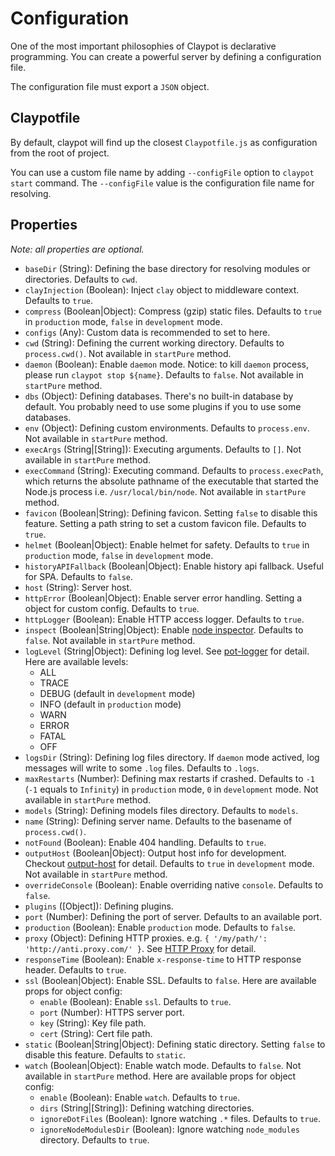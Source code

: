 # Configuration

One of the most important philosophies of Claypot is declarative programming. You can create a powerful server by defining a configuration file.

The configuration file must export a `JSON` object.

## Claypotfile

By default, claypot will find up the closest `Claypotfile.js` as configuration from the root of project.

You can use a custom file name by adding `--configFile` option to `claypot start` command. The `--configFile` value is the configuration file name for resolving.

## Properties

_Note: all properties are optional._

* `baseDir` (String): Defining the base directory for resolving modules or directories. Defaults to `cwd`.
* `clayInjection` (Boolean): Inject `clay` object to middleware context. Defaults to `true`.
* `compress` (Boolean|Object): Compress (gzip) static files. Defaults to `true` in `production` mode, `false` in `development` mode.
* `configs` (Any): Custom data is recommended to set to here.
* `cwd` (String): Defining the current working directory. Defaults to `process.cwd()`. Not available in `startPure` method.
* `daemon` (Boolean): Enable `daemon` mode. Notice: to kill `daemon` process, please run `claypot stop ${name}`. Defaults to `false`. Not available in `startPure` method.
* `dbs` (Object): Defining databases. There's no built-in database by default. You probably need to use some plugins if you to use some databases.
* `env` (Object): Defining custom environments. Defaults to `process.env`. Not available in `startPure` method.
* `execArgs` (String|[String]): Executing arguments. Defaults to `[]`. Not available in `startPure` method.
* `execCommand` (String): Executing command. Defaults to `process.execPath`, which returns the absolute pathname of the executable that started the Node.js process i.e. `/usr/local/bin/node`. Not available in `startPure` method.
* `favicon` (Boolean|String): Defining favicon. Setting `false` to disable this feature. Setting a path string to set a custom favicon file. Defaults to `true`.
* `helmet` (Boolean|Object): Enable helmet for safety. Defaults to `true` in `production` mode, `false` in `development` mode.
* `historyAPIFallback` (Boolean|Object): Enable history api fallback. Useful for SPA. Defaults to `false`.
* `host` (String): Server host.
* `httpError` (Boolean|Object): Enable server error handling. Setting a object for custom config. Defaults to `true`.
* `httpLogger` (Boolean): Enable HTTP access logger. Defaults to `true`.
* `inspect` (Boolean|String|Object): Enable [node inspector](https://nodejs.org/api/cli.html#cli_inspect_host_port). Defaults to `false`. Not available in `startPure` method.
* `logLevel` (String|Object): Defining log level. See [pot-logger](https://github.com/cantonjs/pot-logger) for detail. Here are available levels:
    * ALL
    * TRACE
    * DEBUG (default in `development` mode)
    * INFO (default in `production` mode)
    * WARN
    * ERROR
    * FATAL
    * OFF
* `logsDir` (String): Defining log files directory. If `daemon` mode actived, log messages will write to some `.log` files. Defaults to `.logs`.
* `maxRestarts` (Number): Defining max restarts if crashed. Defaults to `-1` (`-1` equals to `Infinity`) in `production` mode, `0` in `development` mode. Not available in `startPure` method.
* `models` (String): Defining models files directory. Defaults to `models`.
* `name` (String): Defining server name. Defaults to the basename of `process.cwd()`.
* `notFound` (Boolean): Enable 404 handling. Defaults to `true`.
* `outputHost` (Boolean|Object): Output host info for development. Checkout [output-host](https://github.com/die-welle/output-host) for detail. Defaults to `true` in `development` mode. Not available in `startPure` method.
* `overrideConsole` (Boolean): Enable overriding native `console`. Defaults to `false`.
* `plugins` ([Object]): Defining plugins.
* `port` (Number): Defining the port of server. Defaults to an available port.
* `production` (Boolean): Enable `production` mode. Defaults to `false`.
* `proxy` (Object): Defining HTTP proxies. e.g. `{ '/my/path/': 'http://anti.proxy.com/' }`. See [HTTP Proxy](/guides/http_proxy.md) for detail.
* `responseTime` (Boolean): Enable `x-response-time` to HTTP response header. Defaults to `true`.
* `ssl` (Boolean|Object): Enable SSL. Defaults to `false`. Here are available props for object config:
    * `enable` (Boolean): Enable `ssl`. Defaults to `true`.
    * `port` (Number): HTTPS server port.
    * `key` (String): Key file path.
    * `cert` (String): Cert file path.
* `static` (Boolean|String|Object): Defining static directory. Setting `false` to disable this feature. Defaults to `static`.
* `watch` (Boolean|Object): Enable watch mode. Defaults to `false`. Not available in `startPure` method. Here are available props for object config:
    * `enable` (Boolean): Enable `watch`. Defaults to `true`.
    * `dirs` (String|[String]): Defining watching directories.
    * `ignoreDotFiles` (Boolean): Ignore watching `.*` files. Defaults to `true`.
    * `ignoreNodeModulesDir` (Boolean): Ignore watching `node_modules` directory. Defaults to `true`.
